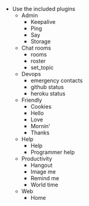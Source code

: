 - Use the included plugins
    - Admin
        - Keepalive
        - Ping
        - Say
        - Storage
    - Chat rooms
        - rooms
        - roster
        - set_topic
    - Devops
        - emergency contacts
        - github status
        - heroku status
    - Friendly
        - Cookies
        - Hello
        - Love
        - Mornin'
        - Thanks
    - Help
        - Help
        - Programmer help
    - Productivity
        - Hangout
        - Image me
        - Remind me
        - World time
    - Web
        - Home
